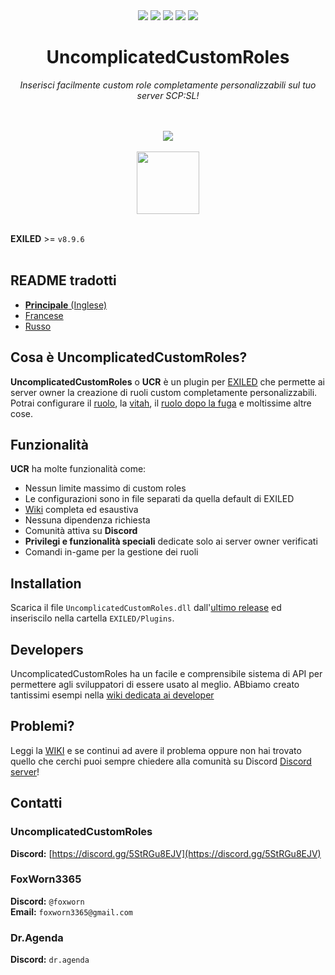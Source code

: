 <div align="center"><a href="https://github.com/UncomplicatedCustomServer/UncomplicatedCustomRoles/releases/latest"><img src="https://img.shields.io/github/v/release/UncomplicatedCustomServer/UncomplicatedCustomRoles"></a> <a href="https://github.com/UncomplicatedCustomServer/UncomplicatedCustomRoles/releases/latest"><img src="https://img.shields.io/github/downloads/UncomplicatedCustomServer/UncomplicatedCustomRoles/total"></a> <a href="https://github.com/UncomplicatedCustomServer/UncomplicatedCustomRoles/pulls"><img src="https://img.shields.io/github/issues-pr/UncomplicatedCustomServer/UncomplicatedCustomRoles"></a> <a href="https://github.com/UncomplicatedCustomServer/UncomplicatedCustomRoles/pulls"><img src="https://img.shields.io/github/issues-pr-closed/UncomplicatedCustomServer/UncomplicatedCustomRoles"></a> <img src="https://img.shields.io/badge/Verified_Exiled_Plugin-ss">

  <h1>UncomplicatedCustomRoles</h1>
  <i>Inserisci facilmente custom role completamente personalizzabili sul tuo server SCP:SL!</i>

  <br><br>
    <img src="https://ucs.fcosma.it/api/v2/ucr/graph/black">
  <br><br>
    <a href='https://discord.gg/5StRGu8EJV'><img src='https://www.allkpop.com/upload/2021/01/content/262046/1611711962-discord-button.png' height="100"></a>
  <br><br>
</div>

**EXILED** >= `v8.9.6`
<br><br>

## README tradotti
- [**Principale** (Inglese)](https://github.com/UncomplicatedCustomServer/UncomplicatedCustomRoles)
- [Francese](https://github.com/UncomplicatedCustomServer/UncomplicatedCustomRoles/blob/main/Localization/README-FR.md)
- [Russo](https://github.com/UncomplicatedCustomServer/UncomplicatedCustomRoles/blob/main/Localization/README-RU.md)

## Cosa è UncomplicatedCustomRoles?
**UncomplicatedCustomRoles** o **UCR** è un plugin per [EXILED](https://github.com/Exiled-Team/EXILED) che permette ai server owner la creazione di ruoli custom completamente personalizzabili.\
Potrai configurare il <ins>ruolo</ins>, la <ins>vitah</ins>, il <ins>ruolo dopo la fuga</ins> e moltissime altre cose. 

## Funzionalità
**UCR** ha molte funzionalità come:
- Nessun limite massimo di custom roles
- Le configurazioni sono in file separati da quella default di EXILED
- [Wiki](https://github.com/UncomplicatedCustomServer/UncomplicatedCustomRoles/wiki) completa ed esaustiva
- Nessuna dipendenza richiesta
- Comunità attiva su **Discord**
- __Privilegi e funzionalità speciali__ dedicate solo ai server owner verificati
- Comandi in-game per la gestione dei ruoli

## Installation
Scarica il file `UncomplicatedCustomRoles.dll` dall'[ultimo release](https://github.com/UncomplicatedCustomServer/UncomplicatedCustomRoles/releases/latest) ed inseriscilo nella cartella `EXILED/Plugins`.

## Developers
UncomplicatedCustomRoles ha un facile e comprensibile sistema di API per permettere agli sviluppatori di essere usato al meglio.
ABbiamo creato tantissimi esempi nella [wiki dedicata ai developer](https://github.com/UncomplicatedCustomServer/UncomplicatedCustomRoles/wiki/Developers-World)

## Problemi?
Leggi la [WIKI](https://github.com/UncomplicatedCustomServer/UncomplicatedCustomRoles/wiki) e se continui ad avere il problema oppure non hai trovato quello che cerchi puoi sempre chiedere alla comunità su Discord [Discord server](https://discord.gg/5StRGu8EJV)!

## Contatti
### UncomplicatedCustomRoles
  **Discord:** [https://discord.gg/5StRGu8EJV](https://discord.gg/5StRGu8EJV)

### FoxWorn3365
  **Discord:** `@foxworn`\
  **Email:** `foxworn3365@gmail.com`
### Dr.Agenda
  **Discord:** `dr.agenda`

